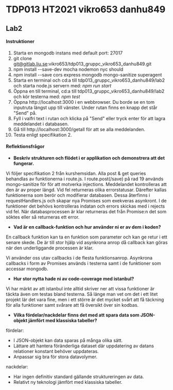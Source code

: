 # TDP013 HT2021 vikro653 danhu849


## Lab2

#### Instruktioner
1. Starta en mongodb instans med default port: 27017 
2. git clone git@gitlab.liu.se:vikro653/tdp013_gruppc_vikro653_danhu849.git
3. npm install --save-dev mocha nodemon nyc should
4. npm install --save cors express mongodb mongo-sanitize superagent
5. Starta en terminal och cd:a till tdp013_gruppc_vikro653_danhu849/lab2 och starta node.js servern med: _npm run start_
6. Öppna en till terminal, cd:a till tdp013_gruppc_vikro653_danhu849/lab2 och kör testerna med: _npm test_
7. Öppna http://localhost:3000 i en webbrowser. Du borde se en tom inputruta längst upp till vänster. Under rutan finns en knapp det står "Send" på.
8. Fyll i valfri text i rutan och klicka på "Send" eller tryck enter för att lagra meddelandet i databasen.
9. Gå till http://localhost:3000/getall för att se alla meddelanden.
10. Testa enligt specifikation 2.


#### Reflektionsfrågor

- **Beskriv strukturen och flödet i er applikation och demonstrera att det fungerar.**

Vi följer specifikation 2 från kurshemsidan.
Alla post & get queries behandlas av funktionerna i route.js. I route.post(/save) på rad 19 används mongo-sanitize för
för att motverka injections. Meddelandet kontrolleras att den är av proper längd. Vid fel returneras olika errorstatusar.
Därefter kallas funktionerna som berör och modifierar databasen. Dessa återfinns i requestHandlers.js och skapar nya Promises
som exekveras asynkront. I de funktioner det behövs kontrolleras indatan och errors skickas med i rejects vid fel.
När databasprocessen är klar returneras det från Promise:n det som söktes eller så returneras ett error. 

- **Vad är en callback-funktion och hur använder ni er av dem i koden?**

En callback funktion kan ta en funktion som parameter och kan ge retur i ett senare skede. De är till stor hjälp vid
asynkrona anrop då callback kan göras när den underliggande processen är klar.

Vi använder oss utav callbacks i de flesta funktionsanrop. Asynkrona callbacks i form av Promises används i testerna
samt i de funktioner som accessar mongodb.

- **Hur stor nytta hade ni av code-coverage med istanbul?**

Vi har märkt av att istanbul inte alltid skriver ner att vissa funktioner är täckta även om testas bland testerna.
Så länge man vet om det i ett litet projekt lär det vara fine, men i ett större är det mycket svårt att få täckning
för alla funktioner samt svårare att få översikt över sin kodbas.

- **Vilka fördelar/nackdelar finns det med att spara data som JSON-objekt jämfört med klassiska tabeller?**

fördelar: 
* I JSON-objekt kan data sparas på många olika sätt. 
* Lättare att hantera föränderliga dataset där uppdatering av datans relationer konstant behöver uppdateras.
* Anpassar sig bra för stora datavolymer. 
        
nackdelar: 
* Har ingen definitiv standard gällande struktureringen av data.
* Relativt ny teknologi jämfört med klassiska tabeller.
